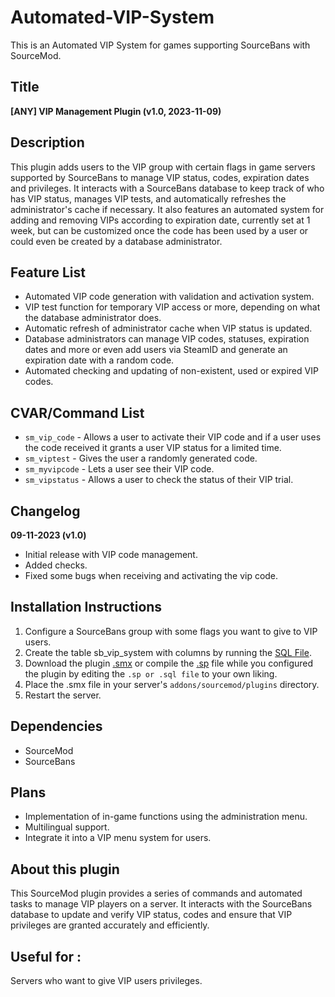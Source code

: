 # Automated-VIP-System
This is an Automated VIP System for games supporting SourceBans with SourceMod.

## Title
**[ANY] VIP Management Plugin (v1.0, 2023-11-09)**

## Description
This plugin adds users to the VIP group with certain flags in game servers supported by SourceBans to manage VIP status, codes, expiration dates and privileges.
It interacts with a SourceBans database to keep track of who has VIP status, manages VIP tests, and automatically refreshes the administrator's cache if necessary.
It also features an automated system for adding and removing VIPs according to expiration date, currently set at 1 week, but can be customized once the code has been used by a user or could even be created by a database administrator.

## Feature List
- Automated VIP code generation with validation and activation system.
- VIP test function for temporary VIP access or more, depending on what the database administrator does.
- Automatic refresh of administrator cache when VIP status is updated.
- Database administrators can manage VIP codes, statuses, expiration dates and more or even add users via SteamID and generate an expiration date with a random code.
- Automated checking and updating of non-existent, used or expired VIP codes.

## CVAR/Command List
- `sm_vip_code` - Allows a user to activate their VIP code and if a user uses the code received it grants a user VIP status for a limited time.
- `sm_viptest` - Gives the user a randomly generated code.
- `sm_myvipcode` - Lets a user see their VIP code.
- `sm_vipstatus` - Allows a user to check the status of their VIP trial.

## Changelog
**09-11-2023 (v1.0)**
- Initial release with VIP code management.
- Added checks.
- Fixed some bugs when receiving and activating the vip code.

## Installation Instructions
1. Configure a SourceBans group with some flags you want to give to VIP users.
2. Create the table sb_vip_system with columns by running the [SQL File](https://github.com/DAYBR3AK1999/Automated-VIP-System/blob/main/vip_system.sql).
3. Download the plugin [.smx](vip.smx) or compile the [.sp](https://github.com/DAYBR3AK1999/Automated-VIP-System/blob/main/vip.sp) file while you configured the plugin by editing the `.sp or .sql file` to your own liking.
4. Place the .smx file in your server's `addons/sourcemod/plugins` directory.
5. Restart the server.

## Dependencies
- SourceMod
- SourceBans

## Plans
- Implementation of in-game functions using the administration menu.
- Multilingual support.
- Integrate it into a VIP menu system for users.

## About this plugin
This SourceMod plugin provides a series of commands and automated tasks to manage VIP players on a server. 
It interacts with the SourceBans database to update and verify VIP status, codes and ensure that VIP privileges are granted accurately and efficiently.

## Useful for :
Servers who want to give VIP users privileges.

